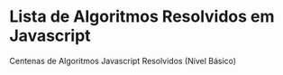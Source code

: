 # Lista de Algoritmos Resolvidos em Javascript
 Centenas de Algoritmos Javascript Resolvidos (Nível Básico)
